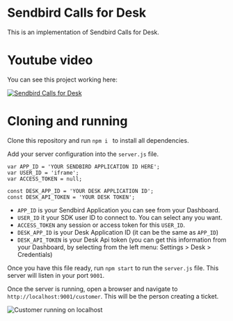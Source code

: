 # Sendbird Calls for Desk
This is an implementation of Sendbird Calls for Desk.

# Youtube video
You can see this project working here:

[![Sendbird Calls for Desk](https://img.youtube.com/vi/WhiScKA7uAM/0.jpg)](https://www.youtube.com/watch?v=WhiScKA7uAM)

# Cloning and running
Clone this repository and run ```npm i ``` to install all dependencies.

Add your server configuration into the ```server.js``` file.

```
var APP_ID = 'YOUR SENDBIRD APPLICATION ID HERE';
var USER_ID = 'iframe';
var ACCESS_TOKEN = null;

const DESK_APP_ID = 'YOUR DESK APPLICATION ID';
const DESK_API_TOKEN = 'YOUR DESK TOKEN';
```

- ```APP_ID``` is your Sendbird Application you can see from your Dashboard.
- ```USER_ID``` it your SDK user ID to connect to. You can select any you want.
- ```ACCESS_TOKEN``` any session or access token for this ```USER_ID```.
- ```DESK_APP_ID``` is your Desk Application ID (it can be the same as ```APP_ID```)
- ```DESK_API_TOKEN``` is your Desk Api token (you can get this information from your Dashboard, by selecting from the left menu: Settings >  Desk > Credentials)

Once you have this file ready, run ```npm start``` to run the ```server.js``` file. This server will listen in your port ```9001```.

Once the server is running, open a browser and navigate to ```http://localhost:9001/customer```. This will be the person creating a ticket.

![Customer running on localhost](https://github.com/warodri-sendbird/desk-iframe-calls/blob/84b0b4d72436e7cf96c8aa7c30290582cb0c9279/localhost_customer.png)








